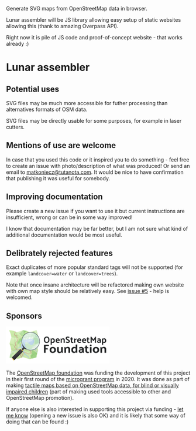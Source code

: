 Generate SVG maps from OpenStreetMap data in browser.

Lunar assembler will be JS library allowing easy setup of static websites allowing this (thank to amazing Overpass API).

Right now it is pile of JS code and proof-of-concept website - that works already :)

# Lunar assembler

## Potential uses

SVG files may be much more accessible for futher processing than alternatives formats of OSM data.

SVG files may be directly usable for some purposes, for example in laser cutters.

## Mentions of use are welcome

In case that you used this code or it inspired you to do something - feel free to create an issue with photo/description of what was produced! Or send an email to [matkoniecz@tutanota.com](mailto:matkoniecz@tutanota.com). It would be nice to have confirmation that publishing it was useful for somebody.

## Improving documentation

Please create a new issue if you want to use it but current instructions are insufficient, wrong or can be in some way improved!

I know that documentation may be far better, but I am not sure what kind of additional documentation would be most useful.

## Delibrately rejected features


Exact duplicates of more popular standard tags will not be supported (for example `landcover=water` or `landcover=trees`).

Note that once insane architecture will be refactored making own website with own map style should be relatively easy. See [issue #5](https://github.com/matkoniecz/lunar_assembler/issues/5) - help is welcomed.

## Sponsors

<a href="https://osmfoundation.org/"><img src="images_for_description/logo_osmf.png" height="100"/></a><br/>

The [OpenStreetMap foundation](https://wiki.osmfoundation.org/wiki/Main_Page) was funding the development of this project in their first round of the [microgrant program](https://wiki.osmfoundation.org/wiki/Microgrants) in 2020. It was done as part of making [tactile maps based on OpenStreetMap data, for blind or visually impaired children](https://wiki.openstreetmap.org/wiki/Microgrants/Microgrants_2020/Proposal/Tactile_maps_for_blind_or_visually_impaired_children) (part of making used tools accessible to other and OpenStreetMap promotion).

If anyone else is also interested in supporting this project via funding - [let me know](mailto:osm-messages@etutanota.com) (opening a new issue is also OK) and it is likely that some way of doing that can be found :)
